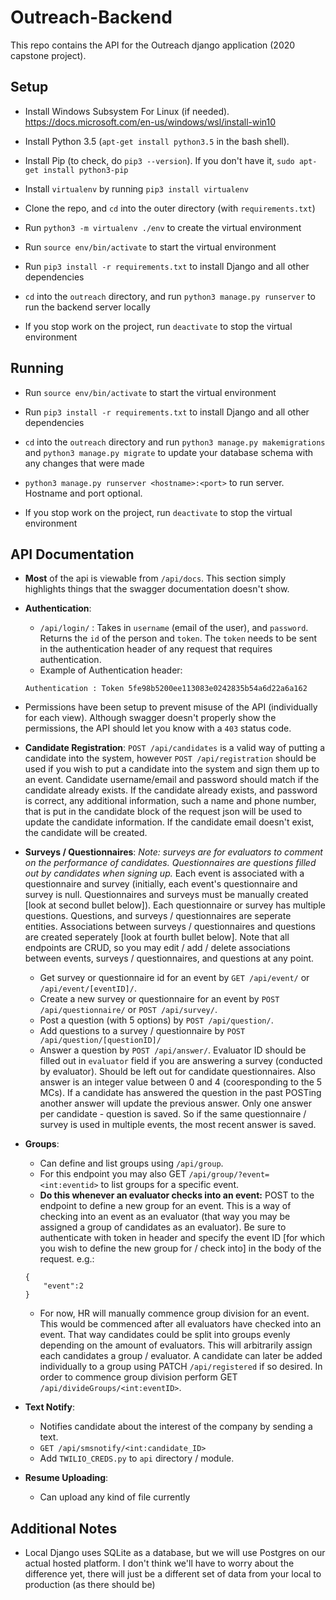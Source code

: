 # Outreach-Backend

This repo contains the API for the Outreach django application (2020 capstone project).

## Setup
+ Install Windows Subsystem For Linux (if needed).
https://docs.microsoft.com/en-us/windows/wsl/install-win10

+ Install Python 3.5 (`apt-get install python3.5` in the bash shell).

+ Install Pip (to check, do `pip3 --version`). If you don't have it, `sudo apt-get install python3-pip`

+ Install `virtualenv` by running `pip3 install virtualenv`

+ Clone the repo, and `cd` into the outer directory (with `requirements.txt`)

+ Run `python3 -m virtualenv ./env` to create the virtual environment

+ Run `source env/bin/activate` to start the virtual environment

+ Run `pip3 install -r requirements.txt` to install Django and all other dependencies

+ `cd` into the `outreach` directory, and run `python3 manage.py runserver` to run the backend server locally

+ If you stop work on the project, run `deactivate` to stop the virtual environment

## Running
+ Run `source env/bin/activate` to start the virtual environment

+ Run `pip3 install -r requirements.txt` to install Django and all other dependencies

+ `cd` into the `outreach` directory and run `python3 manage.py makemigrations` and `python3 manage.py migrate` to update your database schema with any changes that were made

+ `python3 manage.py runserver <hostname>:<port>` to run server. Hostname and port optional.

+ If you stop work on the project, run `deactivate` to stop the virtual environment

## API Documentation

+ **Most** of the api is viewable from `/api/docs`.  This section simply highlights things that the swagger documentation doesn't show.
+ **Authentication**:
    + ``/api/login/`` : Takes in ``username`` (email of the user), and ``password``.  Returns the ``id`` of the person and ``token``.  The ``token`` needs to be sent in the authentication header of any request that requires authentication.
    + Example of Authentication header: 
    ```
    Authentication : Token 5fe98b5200ee113083e0242835b54a6d22a6a162 
    ```
+ Permissions have been setup to prevent misuse of the API (individually for each view).  Although swagger doesn't properly show the permissions, the API should let you know with a ``403`` status code.
+ **Candidate Registration**: ``POST /api/candidates`` is a valid way of putting a candidate into the system, however ``POST /api/registration`` should be used if you wish to put a candidate into the system and sign them up to an event.  Candidate username/email and password should match if the candidate already exists.  If the candidate already exists, and password is correct, any additional information, such a name and phone number, that is put in the candidate block of the request json will be used to update the candidate information.  If the candidate email doesn't exist, the candidate will be created.
+ **Surveys / Questionnaires**: *Note: surveys are for evaluators to comment on the performance of candidates.  Questionnaires are questions filled out by candidates when signing up.*  Each event is associated with a questionnaire and survey (initially, each event's questionnaire and survey is null.  Questionnaires and surveys must be manually created [look at second bullet below]).  Each questionnaire or survey has multiple questions.  Questions, and surveys / questionnaires are seperate entities.  Associations between surveys / questionnaires and questions are created seperately [look at fourth bullet below]. Note that all endpoints are CRUD, so you may edit / add / delete associations between events, surveys / questionnaires, and questions at any point.

    + Get survey or questionnaire id for an event by ```GET /api/event/``` or ```/api/event/[eventID]/```.
    + Create a new survey or questionnaire for an event by ```POST /api/questionnaire/``` or ```POST /api/survey/```.
    + Post a question (with  5 options) by ```POST /api/question/```.
    + Add questions to a survey / questionnaire by ```POST /api/question/[questionID]/``` 
    + Answer a question by ```POST /api/answer/```.  Evaluator ID should be filled out in ```evaluator``` field if you are answering a survey (conducted by evaluator).  Should be left out for candidate questionnaires.  Also answer is an integer value between 0 and 4 (cooresponding to the 5 MCs).  If a candidate has answered the question in the past POSTing another answer will update the previous answer.  Only one answer per candidate - question is saved.  So if the same questionnaire / survey is used in multiple events, the most recent answer is saved.
+ **Groups**:
    + Can define and list groups using ```/api/group```.
    + For this endpoint you may also GET ```/api/group/?event=<int:eventid>``` to list groups for a specific event.
    + **Do this whenever an evaluator checks into an event:** POST to the endpoint to define a new group for an event.  This is a way of checking into an event as an evaluator (that way you may be assigned a group of candidates as an evaluator).  Be sure to authenticate with token in header and specify the event ID [for which you wish to define the new group for / check into] in the body of the request. e.g.:
    ```
    {
        "event":2
    }
    ```
    + For now, HR will manually commence group division for an event.  This would be commenced after all evaluators have checked into an event. That way candidates could be split into groups evenly depending on the amount of evaluators.  This will arbitrarily assign each candidates a group / evaluator.  A candidate can later be added individually to a group using PATCH ```/api/registered``` if so desired.  In order to commence group division perform GET ```/api/divideGroups/<int:eventID>```.
+ **Text Notify**:
    + Notifies candidate about the interest of the company by sending a text.
    + ```GET /api/smsnotify/<int:candidate_ID>```
    + Add ```TWILIO_CREDS.py``` to ```api``` directory / module.

+ **Resume Uploading**:
    + Can upload any kind of file currently
## Additional Notes
+ Local Django uses SQLite as a database, but we will use Postgres on our actual hosted platform. I don't think we'll have to worry about the difference yet, there will just be a different set of data from your local to production (as there should be)

